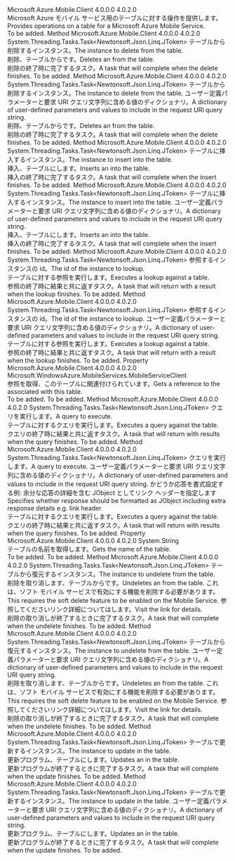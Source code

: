 <Type Name="IMobileServiceTable" FullName="Microsoft.WindowsAzure.MobileServices.IMobileServiceTable">
  <TypeSignature Language="C#" Value="public interface IMobileServiceTable" />
  <TypeSignature Language="ILAsm" Value=".class public interface auto ansi abstract IMobileServiceTable" />
  <TypeSignature Language="DocId" Value="T:Microsoft.WindowsAzure.MobileServices.IMobileServiceTable" />
  <TypeSignature Language="VB.NET" Value="Public Interface IMobileServiceTable" />
  <TypeSignature Language="F#" Value="type IMobileServiceTable = interface" />
  <AssemblyInfo>
    <AssemblyName>Microsoft.Azure.Mobile.Client</AssemblyName>
    <AssemblyVersion>4.0.0.0</AssemblyVersion>
    <AssemblyVersion>4.0.2.0</AssemblyVersion>
  </AssemblyInfo>
  <Interfaces />
  <Docs>
    <summary>
            <span data-ttu-id="99b29-101">Microsoft Azure モバイル サービス用のテーブルに対する操作を提供します。</span><span class="sxs-lookup"><span data-stu-id="99b29-101">Provides operations on a table for a Microsoft Azure Mobile Service.</span></span>
            </summary>
    <remarks>To be added.</remarks>
  </Docs>
  <Members>
    <Member MemberName="DeleteAsync">
      <MemberSignature Language="C#" Value="public System.Threading.Tasks.Task&lt;Newtonsoft.Json.Linq.JToken&gt; DeleteAsync (Newtonsoft.Json.Linq.JObject instance);" />
      <MemberSignature Language="ILAsm" Value=".method public hidebysig newslot virtual instance class System.Threading.Tasks.Task`1&lt;class Newtonsoft.Json.Linq.JToken&gt; DeleteAsync(class Newtonsoft.Json.Linq.JObject instance) cil managed" />
      <MemberSignature Language="DocId" Value="M:Microsoft.WindowsAzure.MobileServices.IMobileServiceTable.DeleteAsync(Newtonsoft.Json.Linq.JObject)" />
      <MemberSignature Language="VB.NET" Value="Public Function DeleteAsync (instance As JObject) As Task(Of JToken)" />
      <MemberSignature Language="F#" Value="abstract member DeleteAsync : Newtonsoft.Json.Linq.JObject -&gt; System.Threading.Tasks.Task&lt;Newtonsoft.Json.Linq.JToken&gt;" Usage="iMobileServiceTable.DeleteAsync instance" />
      <MemberType>Method</MemberType>
      <AssemblyInfo>
        <AssemblyName>Microsoft.Azure.Mobile.Client</AssemblyName>
        <AssemblyVersion>4.0.0.0</AssemblyVersion>
        <AssemblyVersion>4.0.2.0</AssemblyVersion>
      </AssemblyInfo>
      <ReturnValue>
        <ReturnType>System.Threading.Tasks.Task&lt;Newtonsoft.Json.Linq.JToken&gt;</ReturnType>
      </ReturnValue>
      <Parameters>
        <Parameter Name="instance" Type="Newtonsoft.Json.Linq.JObject" />
      </Parameters>
      <Docs>
        <param name="instance">
            <span data-ttu-id="99b29-102">テーブルから削除するインスタンス。</span><span class="sxs-lookup"><span data-stu-id="99b29-102">The instance to delete from the table.</span></span>
            </param>
        <summary>
            <span data-ttu-id="99b29-103">削除、<paramref name="instance" />テーブルからです。</span><span class="sxs-lookup"><span data-stu-id="99b29-103">Deletes an <paramref name="instance" /> from the table.</span></span>
            </summary>
        <returns>
            <span data-ttu-id="99b29-104">削除の終了時に完了するタスク。</span><span class="sxs-lookup"><span data-stu-id="99b29-104">A task that will complete when the delete finishes.</span></span>
            </returns>
        <remarks>To be added.</remarks>
      </Docs>
    </Member>
    <Member MemberName="DeleteAsync">
      <MemberSignature Language="C#" Value="public System.Threading.Tasks.Task&lt;Newtonsoft.Json.Linq.JToken&gt; DeleteAsync (Newtonsoft.Json.Linq.JObject instance, System.Collections.Generic.IDictionary&lt;string,string&gt; parameters);" />
      <MemberSignature Language="ILAsm" Value=".method public hidebysig newslot virtual instance class System.Threading.Tasks.Task`1&lt;class Newtonsoft.Json.Linq.JToken&gt; DeleteAsync(class Newtonsoft.Json.Linq.JObject instance, class System.Collections.Generic.IDictionary`2&lt;string, string&gt; parameters) cil managed" />
      <MemberSignature Language="DocId" Value="M:Microsoft.WindowsAzure.MobileServices.IMobileServiceTable.DeleteAsync(Newtonsoft.Json.Linq.JObject,System.Collections.Generic.IDictionary{System.String,System.String})" />
      <MemberSignature Language="VB.NET" Value="Public Function DeleteAsync (instance As JObject, parameters As IDictionary(Of String, String)) As Task(Of JToken)" />
      <MemberSignature Language="F#" Value="abstract member DeleteAsync : Newtonsoft.Json.Linq.JObject * System.Collections.Generic.IDictionary&lt;string, string&gt; -&gt; System.Threading.Tasks.Task&lt;Newtonsoft.Json.Linq.JToken&gt;" Usage="iMobileServiceTable.DeleteAsync (instance, parameters)" />
      <MemberType>Method</MemberType>
      <AssemblyInfo>
        <AssemblyName>Microsoft.Azure.Mobile.Client</AssemblyName>
        <AssemblyVersion>4.0.0.0</AssemblyVersion>
        <AssemblyVersion>4.0.2.0</AssemblyVersion>
      </AssemblyInfo>
      <ReturnValue>
        <ReturnType>System.Threading.Tasks.Task&lt;Newtonsoft.Json.Linq.JToken&gt;</ReturnType>
      </ReturnValue>
      <Parameters>
        <Parameter Name="instance" Type="Newtonsoft.Json.Linq.JObject" />
        <Parameter Name="parameters" Type="System.Collections.Generic.IDictionary&lt;System.String,System.String&gt;" />
      </Parameters>
      <Docs>
        <param name="instance">
            <span data-ttu-id="99b29-105">テーブルから削除するインスタンス。</span><span class="sxs-lookup"><span data-stu-id="99b29-105">The instance to delete from the table.</span></span>
            </param>
        <param name="parameters">
            <span data-ttu-id="99b29-106">ユーザー定義パラメーターと要求 URI クエリ文字列に含める値のディクショナリ。</span><span class="sxs-lookup"><span data-stu-id="99b29-106">A dictionary of user-defined parameters and values to include in the request URI query string.</span></span>
            </param>
        <summary>
            <span data-ttu-id="99b29-107">削除、<paramref name="instance" />テーブルからです。</span><span class="sxs-lookup"><span data-stu-id="99b29-107">Deletes an <paramref name="instance" /> from the table.</span></span>
            </summary>
        <returns>
            <span data-ttu-id="99b29-108">削除の終了時に完了するタスク。</span><span class="sxs-lookup"><span data-stu-id="99b29-108">A task that will complete when the delete finishes.</span></span>
            </returns>
        <remarks>To be added.</remarks>
      </Docs>
    </Member>
    <Member MemberName="InsertAsync">
      <MemberSignature Language="C#" Value="public System.Threading.Tasks.Task&lt;Newtonsoft.Json.Linq.JToken&gt; InsertAsync (Newtonsoft.Json.Linq.JObject instance);" />
      <MemberSignature Language="ILAsm" Value=".method public hidebysig newslot virtual instance class System.Threading.Tasks.Task`1&lt;class Newtonsoft.Json.Linq.JToken&gt; InsertAsync(class Newtonsoft.Json.Linq.JObject instance) cil managed" />
      <MemberSignature Language="DocId" Value="M:Microsoft.WindowsAzure.MobileServices.IMobileServiceTable.InsertAsync(Newtonsoft.Json.Linq.JObject)" />
      <MemberSignature Language="VB.NET" Value="Public Function InsertAsync (instance As JObject) As Task(Of JToken)" />
      <MemberSignature Language="F#" Value="abstract member InsertAsync : Newtonsoft.Json.Linq.JObject -&gt; System.Threading.Tasks.Task&lt;Newtonsoft.Json.Linq.JToken&gt;" Usage="iMobileServiceTable.InsertAsync instance" />
      <MemberType>Method</MemberType>
      <AssemblyInfo>
        <AssemblyName>Microsoft.Azure.Mobile.Client</AssemblyName>
        <AssemblyVersion>4.0.0.0</AssemblyVersion>
        <AssemblyVersion>4.0.2.0</AssemblyVersion>
      </AssemblyInfo>
      <ReturnValue>
        <ReturnType>System.Threading.Tasks.Task&lt;Newtonsoft.Json.Linq.JToken&gt;</ReturnType>
      </ReturnValue>
      <Parameters>
        <Parameter Name="instance" Type="Newtonsoft.Json.Linq.JObject" />
      </Parameters>
      <Docs>
        <param name="instance">
            <span data-ttu-id="99b29-109">テーブルに挿入するインスタンス。</span><span class="sxs-lookup"><span data-stu-id="99b29-109">The instance to insert into the table.</span></span>
            </param>
        <summary>
            <span data-ttu-id="99b29-110">挿入、<paramref name="instance" />テーブルにします。</span><span class="sxs-lookup"><span data-stu-id="99b29-110">Inserts an <paramref name="instance" /> into the table.</span></span>
            </summary>
        <returns>
            <span data-ttu-id="99b29-111">挿入の終了時に完了するタスク。</span><span class="sxs-lookup"><span data-stu-id="99b29-111">A task that will complete when the insert finishes.</span></span>
            </returns>
        <remarks>To be added.</remarks>
      </Docs>
    </Member>
    <Member MemberName="InsertAsync">
      <MemberSignature Language="C#" Value="public System.Threading.Tasks.Task&lt;Newtonsoft.Json.Linq.JToken&gt; InsertAsync (Newtonsoft.Json.Linq.JObject instance, System.Collections.Generic.IDictionary&lt;string,string&gt; parameters);" />
      <MemberSignature Language="ILAsm" Value=".method public hidebysig newslot virtual instance class System.Threading.Tasks.Task`1&lt;class Newtonsoft.Json.Linq.JToken&gt; InsertAsync(class Newtonsoft.Json.Linq.JObject instance, class System.Collections.Generic.IDictionary`2&lt;string, string&gt; parameters) cil managed" />
      <MemberSignature Language="DocId" Value="M:Microsoft.WindowsAzure.MobileServices.IMobileServiceTable.InsertAsync(Newtonsoft.Json.Linq.JObject,System.Collections.Generic.IDictionary{System.String,System.String})" />
      <MemberSignature Language="VB.NET" Value="Public Function InsertAsync (instance As JObject, parameters As IDictionary(Of String, String)) As Task(Of JToken)" />
      <MemberSignature Language="F#" Value="abstract member InsertAsync : Newtonsoft.Json.Linq.JObject * System.Collections.Generic.IDictionary&lt;string, string&gt; -&gt; System.Threading.Tasks.Task&lt;Newtonsoft.Json.Linq.JToken&gt;" Usage="iMobileServiceTable.InsertAsync (instance, parameters)" />
      <MemberType>Method</MemberType>
      <AssemblyInfo>
        <AssemblyName>Microsoft.Azure.Mobile.Client</AssemblyName>
        <AssemblyVersion>4.0.0.0</AssemblyVersion>
        <AssemblyVersion>4.0.2.0</AssemblyVersion>
      </AssemblyInfo>
      <ReturnValue>
        <ReturnType>System.Threading.Tasks.Task&lt;Newtonsoft.Json.Linq.JToken&gt;</ReturnType>
      </ReturnValue>
      <Parameters>
        <Parameter Name="instance" Type="Newtonsoft.Json.Linq.JObject" />
        <Parameter Name="parameters" Type="System.Collections.Generic.IDictionary&lt;System.String,System.String&gt;" />
      </Parameters>
      <Docs>
        <param name="instance">
            <span data-ttu-id="99b29-112">テーブルに挿入するインスタンス。</span><span class="sxs-lookup"><span data-stu-id="99b29-112">The instance to insert into the table.</span></span>
            </param>
        <param name="parameters">
            <span data-ttu-id="99b29-113">ユーザー定義パラメーターと要求 URI クエリ文字列に含める値のディクショナリ。</span><span class="sxs-lookup"><span data-stu-id="99b29-113">A dictionary of user-defined parameters and values to include in the request URI query string.</span></span>
            </param>
        <summary>
            <span data-ttu-id="99b29-114">挿入、<paramref name="instance" />テーブルにします。</span><span class="sxs-lookup"><span data-stu-id="99b29-114">Inserts an <paramref name="instance" /> into the table.</span></span>
            </summary>
        <returns>
            <span data-ttu-id="99b29-115">挿入の終了時に完了するタスク。</span><span class="sxs-lookup"><span data-stu-id="99b29-115">A task that will complete when the insert finishes.</span></span>
            </returns>
        <remarks>To be added.</remarks>
      </Docs>
    </Member>
    <Member MemberName="LookupAsync">
      <MemberSignature Language="C#" Value="public System.Threading.Tasks.Task&lt;Newtonsoft.Json.Linq.JToken&gt; LookupAsync (object id);" />
      <MemberSignature Language="ILAsm" Value=".method public hidebysig newslot virtual instance class System.Threading.Tasks.Task`1&lt;class Newtonsoft.Json.Linq.JToken&gt; LookupAsync(object id) cil managed" />
      <MemberSignature Language="DocId" Value="M:Microsoft.WindowsAzure.MobileServices.IMobileServiceTable.LookupAsync(System.Object)" />
      <MemberSignature Language="VB.NET" Value="Public Function LookupAsync (id As Object) As Task(Of JToken)" />
      <MemberSignature Language="F#" Value="abstract member LookupAsync : obj -&gt; System.Threading.Tasks.Task&lt;Newtonsoft.Json.Linq.JToken&gt;" Usage="iMobileServiceTable.LookupAsync id" />
      <MemberType>Method</MemberType>
      <AssemblyInfo>
        <AssemblyName>Microsoft.Azure.Mobile.Client</AssemblyName>
        <AssemblyVersion>4.0.0.0</AssemblyVersion>
        <AssemblyVersion>4.0.2.0</AssemblyVersion>
      </AssemblyInfo>
      <ReturnValue>
        <ReturnType>System.Threading.Tasks.Task&lt;Newtonsoft.Json.Linq.JToken&gt;</ReturnType>
      </ReturnValue>
      <Parameters>
        <Parameter Name="id" Type="System.Object" />
      </Parameters>
      <Docs>
        <param name="id">
            <span data-ttu-id="99b29-116">参照するインスタンスの id。</span><span class="sxs-lookup"><span data-stu-id="99b29-116">The id of the instance to lookup.</span></span>
            </param>
        <summary>
            <span data-ttu-id="99b29-117">テーブルに対する参照を実行します。</span><span class="sxs-lookup"><span data-stu-id="99b29-117">Executes a lookup against a table.</span></span>
            </summary>
        <returns>
            <span data-ttu-id="99b29-118">参照の終了時に結果と共に返すタスク。</span><span class="sxs-lookup"><span data-stu-id="99b29-118">A task that will return with a result when the lookup finishes.</span></span>
            </returns>
        <remarks>To be added.</remarks>
      </Docs>
    </Member>
    <Member MemberName="LookupAsync">
      <MemberSignature Language="C#" Value="public System.Threading.Tasks.Task&lt;Newtonsoft.Json.Linq.JToken&gt; LookupAsync (object id, System.Collections.Generic.IDictionary&lt;string,string&gt; parameters);" />
      <MemberSignature Language="ILAsm" Value=".method public hidebysig newslot virtual instance class System.Threading.Tasks.Task`1&lt;class Newtonsoft.Json.Linq.JToken&gt; LookupAsync(object id, class System.Collections.Generic.IDictionary`2&lt;string, string&gt; parameters) cil managed" />
      <MemberSignature Language="DocId" Value="M:Microsoft.WindowsAzure.MobileServices.IMobileServiceTable.LookupAsync(System.Object,System.Collections.Generic.IDictionary{System.String,System.String})" />
      <MemberSignature Language="VB.NET" Value="Public Function LookupAsync (id As Object, parameters As IDictionary(Of String, String)) As Task(Of JToken)" />
      <MemberSignature Language="F#" Value="abstract member LookupAsync : obj * System.Collections.Generic.IDictionary&lt;string, string&gt; -&gt; System.Threading.Tasks.Task&lt;Newtonsoft.Json.Linq.JToken&gt;" Usage="iMobileServiceTable.LookupAsync (id, parameters)" />
      <MemberType>Method</MemberType>
      <AssemblyInfo>
        <AssemblyName>Microsoft.Azure.Mobile.Client</AssemblyName>
        <AssemblyVersion>4.0.0.0</AssemblyVersion>
        <AssemblyVersion>4.0.2.0</AssemblyVersion>
      </AssemblyInfo>
      <ReturnValue>
        <ReturnType>System.Threading.Tasks.Task&lt;Newtonsoft.Json.Linq.JToken&gt;</ReturnType>
      </ReturnValue>
      <Parameters>
        <Parameter Name="id" Type="System.Object" />
        <Parameter Name="parameters" Type="System.Collections.Generic.IDictionary&lt;System.String,System.String&gt;" />
      </Parameters>
      <Docs>
        <param name="id">
            <span data-ttu-id="99b29-119">参照するインスタンスの id。</span><span class="sxs-lookup"><span data-stu-id="99b29-119">The id of the instance to lookup.</span></span>
            </param>
        <param name="parameters">
            <span data-ttu-id="99b29-120">ユーザー定義パラメーターと要求 URI クエリ文字列に含める値のディクショナリ。</span><span class="sxs-lookup"><span data-stu-id="99b29-120">A dictionary of user-defined parameters and values to include in the request URI query string.</span></span>
            </param>
        <summary>
            <span data-ttu-id="99b29-121">テーブルに対する参照を実行します。</span><span class="sxs-lookup"><span data-stu-id="99b29-121">Executes a lookup against a table.</span></span>
            </summary>
        <returns>
            <span data-ttu-id="99b29-122">参照の終了時に結果と共に返すタスク。</span><span class="sxs-lookup"><span data-stu-id="99b29-122">A task that will return with a result when the lookup finishes.</span></span>
            </returns>
        <remarks>To be added.</remarks>
      </Docs>
    </Member>
    <Member MemberName="MobileServiceClient">
      <MemberSignature Language="C#" Value="public Microsoft.WindowsAzure.MobileServices.MobileServiceClient MobileServiceClient { get; }" />
      <MemberSignature Language="ILAsm" Value=".property instance class Microsoft.WindowsAzure.MobileServices.MobileServiceClient MobileServiceClient" />
      <MemberSignature Language="DocId" Value="P:Microsoft.WindowsAzure.MobileServices.IMobileServiceTable.MobileServiceClient" />
      <MemberSignature Language="VB.NET" Value="Public ReadOnly Property MobileServiceClient As MobileServiceClient" />
      <MemberSignature Language="F#" Value="member this.MobileServiceClient : Microsoft.WindowsAzure.MobileServices.MobileServiceClient" Usage="Microsoft.WindowsAzure.MobileServices.IMobileServiceTable.MobileServiceClient" />
      <MemberType>Property</MemberType>
      <AssemblyInfo>
        <AssemblyName>Microsoft.Azure.Mobile.Client</AssemblyName>
        <AssemblyVersion>4.0.0.0</AssemblyVersion>
        <AssemblyVersion>4.0.2.0</AssemblyVersion>
      </AssemblyInfo>
      <ReturnValue>
        <ReturnType>Microsoft.WindowsAzure.MobileServices.MobileServiceClient</ReturnType>
      </ReturnValue>
      <Docs>
        <summary>
            <span data-ttu-id="99b29-123">参照を取得、<see cref="P:Microsoft.WindowsAzure.MobileServices.IMobileServiceTable.MobileServiceClient" />このテーブルに関連付けられています。</span><span class="sxs-lookup"><span data-stu-id="99b29-123">Gets a reference to the <see cref="P:Microsoft.WindowsAzure.MobileServices.IMobileServiceTable.MobileServiceClient" /> associated with this table.</span></span>
            </summary>
        <value>To be added.</value>
        <remarks>To be added.</remarks>
      </Docs>
    </Member>
    <Member MemberName="ReadAsync">
      <MemberSignature Language="C#" Value="public System.Threading.Tasks.Task&lt;Newtonsoft.Json.Linq.JToken&gt; ReadAsync (string query);" />
      <MemberSignature Language="ILAsm" Value=".method public hidebysig newslot virtual instance class System.Threading.Tasks.Task`1&lt;class Newtonsoft.Json.Linq.JToken&gt; ReadAsync(string query) cil managed" />
      <MemberSignature Language="DocId" Value="M:Microsoft.WindowsAzure.MobileServices.IMobileServiceTable.ReadAsync(System.String)" />
      <MemberSignature Language="VB.NET" Value="Public Function ReadAsync (query As String) As Task(Of JToken)" />
      <MemberSignature Language="F#" Value="abstract member ReadAsync : string -&gt; System.Threading.Tasks.Task&lt;Newtonsoft.Json.Linq.JToken&gt;" Usage="iMobileServiceTable.ReadAsync query" />
      <MemberType>Method</MemberType>
      <AssemblyInfo>
        <AssemblyName>Microsoft.Azure.Mobile.Client</AssemblyName>
        <AssemblyVersion>4.0.0.0</AssemblyVersion>
        <AssemblyVersion>4.0.2.0</AssemblyVersion>
      </AssemblyInfo>
      <ReturnValue>
        <ReturnType>System.Threading.Tasks.Task&lt;Newtonsoft.Json.Linq.JToken&gt;</ReturnType>
      </ReturnValue>
      <Parameters>
        <Parameter Name="query" Type="System.String" />
      </Parameters>
      <Docs>
        <param name="query">
            <span data-ttu-id="99b29-124">クエリを実行します。</span><span class="sxs-lookup"><span data-stu-id="99b29-124">A query to execute.</span></span>
            </param>
        <summary>
            <span data-ttu-id="99b29-125">テーブルに対するクエリを実行します。</span><span class="sxs-lookup"><span data-stu-id="99b29-125">Executes a query against the table.</span></span>
            </summary>
        <returns>
            <span data-ttu-id="99b29-126">クエリの終了時に結果と共に返すタスク。</span><span class="sxs-lookup"><span data-stu-id="99b29-126">A task that will return with results when the query finishes.</span></span>
            </returns>
        <remarks>To be added.</remarks>
      </Docs>
    </Member>
    <Member MemberName="ReadAsync">
      <MemberSignature Language="C#" Value="public System.Threading.Tasks.Task&lt;Newtonsoft.Json.Linq.JToken&gt; ReadAsync (string query, System.Collections.Generic.IDictionary&lt;string,string&gt; parameters, bool wrapResult);" />
      <MemberSignature Language="ILAsm" Value=".method public hidebysig newslot virtual instance class System.Threading.Tasks.Task`1&lt;class Newtonsoft.Json.Linq.JToken&gt; ReadAsync(string query, class System.Collections.Generic.IDictionary`2&lt;string, string&gt; parameters, bool wrapResult) cil managed" />
      <MemberSignature Language="DocId" Value="M:Microsoft.WindowsAzure.MobileServices.IMobileServiceTable.ReadAsync(System.String,System.Collections.Generic.IDictionary{System.String,System.String},System.Boolean)" />
      <MemberSignature Language="VB.NET" Value="Public Function ReadAsync (query As String, parameters As IDictionary(Of String, String), wrapResult As Boolean) As Task(Of JToken)" />
      <MemberSignature Language="F#" Value="abstract member ReadAsync : string * System.Collections.Generic.IDictionary&lt;string, string&gt; * bool -&gt; System.Threading.Tasks.Task&lt;Newtonsoft.Json.Linq.JToken&gt;" Usage="iMobileServiceTable.ReadAsync (query, parameters, wrapResult)" />
      <MemberType>Method</MemberType>
      <AssemblyInfo>
        <AssemblyName>Microsoft.Azure.Mobile.Client</AssemblyName>
        <AssemblyVersion>4.0.0.0</AssemblyVersion>
        <AssemblyVersion>4.0.2.0</AssemblyVersion>
      </AssemblyInfo>
      <ReturnValue>
        <ReturnType>System.Threading.Tasks.Task&lt;Newtonsoft.Json.Linq.JToken&gt;</ReturnType>
      </ReturnValue>
      <Parameters>
        <Parameter Name="query" Type="System.String" />
        <Parameter Name="parameters" Type="System.Collections.Generic.IDictionary&lt;System.String,System.String&gt;" />
        <Parameter Name="wrapResult" Type="System.Boolean" />
      </Parameters>
      <Docs>
        <param name="query">
            <span data-ttu-id="99b29-127">クエリを実行します。</span><span class="sxs-lookup"><span data-stu-id="99b29-127">A query to execute.</span></span>
            </param>
        <param name="parameters">
            <span data-ttu-id="99b29-128">ユーザー定義パラメーターと要求 URI クエリ文字列に含める値のディクショナリ。</span><span class="sxs-lookup"><span data-stu-id="99b29-128">A dictionary of user-defined parameters and values to include in the request URI query string.</span></span>
            </param>
        <param name="wrapResult">
            <span data-ttu-id="99b29-129">かどうか応答を書式設定する例: 余分な応答の詳細を含む JObject としてリンク ヘッダーを指定します</span><span class="sxs-lookup"><span data-stu-id="99b29-129">Specifies whether response should be formatted as JObject including extra response details e.g. link header</span></span>
            </param>
        <summary>
            <span data-ttu-id="99b29-130">テーブルに対するクエリを実行します。</span><span class="sxs-lookup"><span data-stu-id="99b29-130">Executes a query against the table.</span></span>
            </summary>
        <returns>
            <span data-ttu-id="99b29-131">クエリの終了時に結果と共に返すタスク。</span><span class="sxs-lookup"><span data-stu-id="99b29-131">A task that will return with results when the query finishes.</span></span>
            </returns>
        <remarks>To be added.</remarks>
      </Docs>
    </Member>
    <Member MemberName="TableName">
      <MemberSignature Language="C#" Value="public string TableName { get; }" />
      <MemberSignature Language="ILAsm" Value=".property instance string TableName" />
      <MemberSignature Language="DocId" Value="P:Microsoft.WindowsAzure.MobileServices.IMobileServiceTable.TableName" />
      <MemberSignature Language="VB.NET" Value="Public ReadOnly Property TableName As String" />
      <MemberSignature Language="F#" Value="member this.TableName : string" Usage="Microsoft.WindowsAzure.MobileServices.IMobileServiceTable.TableName" />
      <MemberType>Property</MemberType>
      <AssemblyInfo>
        <AssemblyName>Microsoft.Azure.Mobile.Client</AssemblyName>
        <AssemblyVersion>4.0.0.0</AssemblyVersion>
        <AssemblyVersion>4.0.2.0</AssemblyVersion>
      </AssemblyInfo>
      <ReturnValue>
        <ReturnType>System.String</ReturnType>
      </ReturnValue>
      <Docs>
        <summary>
            <span data-ttu-id="99b29-132">テーブルの名前を取得します。</span><span class="sxs-lookup"><span data-stu-id="99b29-132">Gets the name of the table.</span></span>
            </summary>
        <value>To be added.</value>
        <remarks>To be added.</remarks>
      </Docs>
    </Member>
    <Member MemberName="UndeleteAsync">
      <MemberSignature Language="C#" Value="public System.Threading.Tasks.Task&lt;Newtonsoft.Json.Linq.JToken&gt; UndeleteAsync (Newtonsoft.Json.Linq.JObject instance);" />
      <MemberSignature Language="ILAsm" Value=".method public hidebysig newslot virtual instance class System.Threading.Tasks.Task`1&lt;class Newtonsoft.Json.Linq.JToken&gt; UndeleteAsync(class Newtonsoft.Json.Linq.JObject instance) cil managed" />
      <MemberSignature Language="DocId" Value="M:Microsoft.WindowsAzure.MobileServices.IMobileServiceTable.UndeleteAsync(Newtonsoft.Json.Linq.JObject)" />
      <MemberSignature Language="VB.NET" Value="Public Function UndeleteAsync (instance As JObject) As Task(Of JToken)" />
      <MemberSignature Language="F#" Value="abstract member UndeleteAsync : Newtonsoft.Json.Linq.JObject -&gt; System.Threading.Tasks.Task&lt;Newtonsoft.Json.Linq.JToken&gt;" Usage="iMobileServiceTable.UndeleteAsync instance" />
      <MemberType>Method</MemberType>
      <AssemblyInfo>
        <AssemblyName>Microsoft.Azure.Mobile.Client</AssemblyName>
        <AssemblyVersion>4.0.0.0</AssemblyVersion>
        <AssemblyVersion>4.0.2.0</AssemblyVersion>
      </AssemblyInfo>
      <ReturnValue>
        <ReturnType>System.Threading.Tasks.Task&lt;Newtonsoft.Json.Linq.JToken&gt;</ReturnType>
      </ReturnValue>
      <Parameters>
        <Parameter Name="instance" Type="Newtonsoft.Json.Linq.JObject" />
      </Parameters>
      <Docs>
        <param name="instance"><span data-ttu-id="99b29-133">テーブルから復元するインスタンス。</span><span class="sxs-lookup"><span data-stu-id="99b29-133">The instance to undelete from the table.</span></span></param>
        <summary>
            <span data-ttu-id="99b29-134">削除を取り消します、<paramref name="instance" />テーブルからです。</span><span class="sxs-lookup"><span data-stu-id="99b29-134">Undeletes an <paramref name="instance" /> from the table.</span></span> <span data-ttu-id="99b29-135">これは、ソフト モバイル サービスで有効にする機能を削除する必要があります。</span><span class="sxs-lookup"><span data-stu-id="99b29-135">This requires the soft delete feature to be enabled on the Mobile Service.</span></span> <span data-ttu-id="99b29-136">参照してください<see href="http://go.microsoft.com/fwlink/?LinkId=507647">リンク</see>詳細についてはします。</span><span class="sxs-lookup"><span data-stu-id="99b29-136">Visit <see href="http://go.microsoft.com/fwlink/?LinkId=507647">the link</see> for details.</span></span>
            </summary>
        <returns><span data-ttu-id="99b29-137">削除の取り消しが終了するときに完了するタスク。</span><span class="sxs-lookup"><span data-stu-id="99b29-137">A task that will complete when the undelete finishes.</span></span></returns>
        <remarks>To be added.</remarks>
      </Docs>
    </Member>
    <Member MemberName="UndeleteAsync">
      <MemberSignature Language="C#" Value="public System.Threading.Tasks.Task&lt;Newtonsoft.Json.Linq.JToken&gt; UndeleteAsync (Newtonsoft.Json.Linq.JObject instance, System.Collections.Generic.IDictionary&lt;string,string&gt; parameters);" />
      <MemberSignature Language="ILAsm" Value=".method public hidebysig newslot virtual instance class System.Threading.Tasks.Task`1&lt;class Newtonsoft.Json.Linq.JToken&gt; UndeleteAsync(class Newtonsoft.Json.Linq.JObject instance, class System.Collections.Generic.IDictionary`2&lt;string, string&gt; parameters) cil managed" />
      <MemberSignature Language="DocId" Value="M:Microsoft.WindowsAzure.MobileServices.IMobileServiceTable.UndeleteAsync(Newtonsoft.Json.Linq.JObject,System.Collections.Generic.IDictionary{System.String,System.String})" />
      <MemberSignature Language="VB.NET" Value="Public Function UndeleteAsync (instance As JObject, parameters As IDictionary(Of String, String)) As Task(Of JToken)" />
      <MemberSignature Language="F#" Value="abstract member UndeleteAsync : Newtonsoft.Json.Linq.JObject * System.Collections.Generic.IDictionary&lt;string, string&gt; -&gt; System.Threading.Tasks.Task&lt;Newtonsoft.Json.Linq.JToken&gt;" Usage="iMobileServiceTable.UndeleteAsync (instance, parameters)" />
      <MemberType>Method</MemberType>
      <AssemblyInfo>
        <AssemblyName>Microsoft.Azure.Mobile.Client</AssemblyName>
        <AssemblyVersion>4.0.0.0</AssemblyVersion>
        <AssemblyVersion>4.0.2.0</AssemblyVersion>
      </AssemblyInfo>
      <ReturnValue>
        <ReturnType>System.Threading.Tasks.Task&lt;Newtonsoft.Json.Linq.JToken&gt;</ReturnType>
      </ReturnValue>
      <Parameters>
        <Parameter Name="instance" Type="Newtonsoft.Json.Linq.JObject" />
        <Parameter Name="parameters" Type="System.Collections.Generic.IDictionary&lt;System.String,System.String&gt;" />
      </Parameters>
      <Docs>
        <param name="instance"><span data-ttu-id="99b29-138">テーブルから復元するインスタンス。</span><span class="sxs-lookup"><span data-stu-id="99b29-138">The instance to undelete from the table.</span></span></param>
        <param name="parameters">
            <span data-ttu-id="99b29-139">ユーザー定義パラメーターと要求 URI クエリ文字列に含める値のディクショナリ。</span><span class="sxs-lookup"><span data-stu-id="99b29-139">A dictionary of user-defined parameters and values to include in the request URI query string.</span></span>
            </param>
        <summary>
            <span data-ttu-id="99b29-140">削除を取り消します、<paramref name="instance" />テーブルからです。</span><span class="sxs-lookup"><span data-stu-id="99b29-140">Undeletes an <paramref name="instance" /> from the table.</span></span> <span data-ttu-id="99b29-141">これは、ソフト モバイル サービスで有効にする機能を削除する必要があります。</span><span class="sxs-lookup"><span data-stu-id="99b29-141">This requires the soft delete feature to be enabled on the Mobile Service.</span></span> <span data-ttu-id="99b29-142">参照してください<see href="http://go.microsoft.com/fwlink/?LinkId=507647">リンク</see>詳細についてはします。</span><span class="sxs-lookup"><span data-stu-id="99b29-142">Visit <see href="http://go.microsoft.com/fwlink/?LinkId=507647">the link</see> for details.</span></span>
            </summary>
        <returns><span data-ttu-id="99b29-143">削除の取り消しが終了するときに完了するタスク。</span><span class="sxs-lookup"><span data-stu-id="99b29-143">A task that will complete when the undelete finishes.</span></span></returns>
        <remarks>To be added.</remarks>
      </Docs>
    </Member>
    <Member MemberName="UpdateAsync">
      <MemberSignature Language="C#" Value="public System.Threading.Tasks.Task&lt;Newtonsoft.Json.Linq.JToken&gt; UpdateAsync (Newtonsoft.Json.Linq.JObject instance);" />
      <MemberSignature Language="ILAsm" Value=".method public hidebysig newslot virtual instance class System.Threading.Tasks.Task`1&lt;class Newtonsoft.Json.Linq.JToken&gt; UpdateAsync(class Newtonsoft.Json.Linq.JObject instance) cil managed" />
      <MemberSignature Language="DocId" Value="M:Microsoft.WindowsAzure.MobileServices.IMobileServiceTable.UpdateAsync(Newtonsoft.Json.Linq.JObject)" />
      <MemberSignature Language="VB.NET" Value="Public Function UpdateAsync (instance As JObject) As Task(Of JToken)" />
      <MemberSignature Language="F#" Value="abstract member UpdateAsync : Newtonsoft.Json.Linq.JObject -&gt; System.Threading.Tasks.Task&lt;Newtonsoft.Json.Linq.JToken&gt;" Usage="iMobileServiceTable.UpdateAsync instance" />
      <MemberType>Method</MemberType>
      <AssemblyInfo>
        <AssemblyName>Microsoft.Azure.Mobile.Client</AssemblyName>
        <AssemblyVersion>4.0.0.0</AssemblyVersion>
        <AssemblyVersion>4.0.2.0</AssemblyVersion>
      </AssemblyInfo>
      <ReturnValue>
        <ReturnType>System.Threading.Tasks.Task&lt;Newtonsoft.Json.Linq.JToken&gt;</ReturnType>
      </ReturnValue>
      <Parameters>
        <Parameter Name="instance" Type="Newtonsoft.Json.Linq.JObject" />
      </Parameters>
      <Docs>
        <param name="instance">
            <span data-ttu-id="99b29-144">テーブルで更新するインスタンス。</span><span class="sxs-lookup"><span data-stu-id="99b29-144">The instance to update in the table.</span></span>
            </param>
        <summary>
            <span data-ttu-id="99b29-145">更新プログラム、<paramref name="instance" />テーブルにします。</span><span class="sxs-lookup"><span data-stu-id="99b29-145">Updates an <paramref name="instance" /> in the table.</span></span>
            </summary>
        <returns>
            <span data-ttu-id="99b29-146">更新プログラムが終了するときに完了するタスク。</span><span class="sxs-lookup"><span data-stu-id="99b29-146">A task that will complete when the update finishes.</span></span>
            </returns>
        <remarks>To be added.</remarks>
      </Docs>
    </Member>
    <Member MemberName="UpdateAsync">
      <MemberSignature Language="C#" Value="public System.Threading.Tasks.Task&lt;Newtonsoft.Json.Linq.JToken&gt; UpdateAsync (Newtonsoft.Json.Linq.JObject instance, System.Collections.Generic.IDictionary&lt;string,string&gt; parameters);" />
      <MemberSignature Language="ILAsm" Value=".method public hidebysig newslot virtual instance class System.Threading.Tasks.Task`1&lt;class Newtonsoft.Json.Linq.JToken&gt; UpdateAsync(class Newtonsoft.Json.Linq.JObject instance, class System.Collections.Generic.IDictionary`2&lt;string, string&gt; parameters) cil managed" />
      <MemberSignature Language="DocId" Value="M:Microsoft.WindowsAzure.MobileServices.IMobileServiceTable.UpdateAsync(Newtonsoft.Json.Linq.JObject,System.Collections.Generic.IDictionary{System.String,System.String})" />
      <MemberSignature Language="VB.NET" Value="Public Function UpdateAsync (instance As JObject, parameters As IDictionary(Of String, String)) As Task(Of JToken)" />
      <MemberSignature Language="F#" Value="abstract member UpdateAsync : Newtonsoft.Json.Linq.JObject * System.Collections.Generic.IDictionary&lt;string, string&gt; -&gt; System.Threading.Tasks.Task&lt;Newtonsoft.Json.Linq.JToken&gt;" Usage="iMobileServiceTable.UpdateAsync (instance, parameters)" />
      <MemberType>Method</MemberType>
      <AssemblyInfo>
        <AssemblyName>Microsoft.Azure.Mobile.Client</AssemblyName>
        <AssemblyVersion>4.0.0.0</AssemblyVersion>
        <AssemblyVersion>4.0.2.0</AssemblyVersion>
      </AssemblyInfo>
      <ReturnValue>
        <ReturnType>System.Threading.Tasks.Task&lt;Newtonsoft.Json.Linq.JToken&gt;</ReturnType>
      </ReturnValue>
      <Parameters>
        <Parameter Name="instance" Type="Newtonsoft.Json.Linq.JObject" />
        <Parameter Name="parameters" Type="System.Collections.Generic.IDictionary&lt;System.String,System.String&gt;" />
      </Parameters>
      <Docs>
        <param name="instance">
            <span data-ttu-id="99b29-147">テーブルで更新するインスタンス。</span><span class="sxs-lookup"><span data-stu-id="99b29-147">The instance to update in the table.</span></span>
            </param>
        <param name="parameters">
            <span data-ttu-id="99b29-148">ユーザー定義パラメーターと要求 URI クエリ文字列に含める値のディクショナリ。</span><span class="sxs-lookup"><span data-stu-id="99b29-148">A dictionary of user-defined parameters and values to include in the request URI query string.</span></span>
            </param>
        <summary>
            <span data-ttu-id="99b29-149">更新プログラム、<paramref name="instance" />テーブルにします。</span><span class="sxs-lookup"><span data-stu-id="99b29-149">Updates an <paramref name="instance" /> in the table.</span></span>
            </summary>
        <returns>
            <span data-ttu-id="99b29-150">更新プログラムが終了するときに完了するタスク。</span><span class="sxs-lookup"><span data-stu-id="99b29-150">A task that will complete when the update finishes.</span></span>
            </returns>
        <remarks>To be added.</remarks>
      </Docs>
    </Member>
  </Members>
</Type>